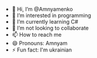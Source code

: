 - 👋 Hi, I’m @Amnyamenko
- 👀 I’m interested in programming
- 🌱 I’m currently learning C#
- 💞️ I’m not looking to collaborate 
- 📫 How to reach me
- 😄 Pronouns: Amnyam
- ⚡ Fun fact: I'm ukrainian

<!---
Amnyamenko/Amnyamenko is a ✨ special ✨ repository because its `README.md` (this file) appears on your GitHub profile.
You can click the Preview link to take a look at your changes.
--->
